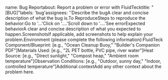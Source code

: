name: Bug Reportabout: Report a problem or error with FluidTecktitle: "[BUG]"labels: 'bug'assignees: ''Describe the bugA clear and concise description of what the bug is.To ReproduceSteps to reproduce the behavior:Go to '...'Click on '....'Scroll down to '....'See errorExpected behaviorA clear and concise description of what you expected to happen.ScreenshotsIf applicable, add screenshots to help explain your problem.Environment (please complete the following information):FluidTeck Component/Blueprint: [e.g., "Ocean Cleanup Buoy," "Builder's Companion PDF"]Materials Used: [e.g., "2L PET bottle, PVC pipe, river water"]Heat Source: [e.g., "Direct sunlight," "Compost heap," "Ambient room temperature"]Observation Conditions: [e.g., "Outdoor, sunny day," "Indoor, controlled temperature"]Additional contextAdd any other context about the problem here.
